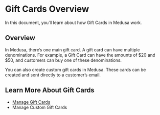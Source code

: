 # Gift Cards Overview

In this document, you’ll learn about how Gift Cards in Medusa work.

## Overview

In Medusa, there’s one main gift card. A gift card can have multiple denominations. For example, a Gift Card can have the amounts of $20 and $50, and customers can buy one of these denominations.

You can also create custom gift cards in Medusa. These cards can be created and sent directly to a customer’s email.

## Learn More About Gift Cards

- [Manage Gift Cards](./manage.mdx)
- Manage Custom Gift Cards
